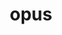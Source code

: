 ---
title: "opus"
layout: cache
categories: [package, develop]
meta: {"compilers": ["apple-clang@16.0.0", "gcc@13.2.0"], "num_specs": 9, "num_specs_by_stack": {"ml-darwin-aarch64-mps": 2, "ml-linux-aarch64-cpu": 4, "ml-linux-aarch64-cuda": 4, "ml-linux-x86_64-cpu": 3, "ml-linux-x86_64-cuda": 3, "root": 9}, "oss": ["sequoia", "ubuntu24.04"], "platforms": ["darwin", "linux"], "stacks": ["ml-darwin-aarch64-mps", "ml-linux-aarch64-cpu", "ml-linux-aarch64-cuda", "ml-linux-x86_64-cpu", "ml-linux-x86_64-cuda", "root"], "targets": ["aarch64", "x86_64_v3"], "versions": ["1.5.2"]}
spec_details: [{"compiler": "gcc@13.2.0", "hash": "5lxc2dktcbwiwdezzcsutw2i6xfq7aza", "os": "ubuntu24.04", "platform": "linux", "size": "-", "stacks": ["ml-linux-aarch64-cpu", "ml-linux-aarch64-cuda", "root"], "target": "aarch64", "variants": ["build_system=autotools"], "versions": ["1.5.2"]}, {"compiler": "gcc@13.2.0", "hash": "7q4uywmvgvaiojveisuu6gmiceoyimc2", "os": "ubuntu24.04", "platform": "linux", "size": "-", "stacks": ["ml-linux-x86_64-cpu", "ml-linux-x86_64-cuda", "root"], "target": "x86_64_v3", "variants": ["build_system=autotools"], "versions": ["1.5.2"]}, {"compiler": "gcc@13.2.0", "hash": "7zhfbsnefevbmmzs6bfrmfspbwxptulk", "os": "ubuntu24.04", "platform": "linux", "size": "-", "stacks": ["ml-linux-aarch64-cpu", "ml-linux-aarch64-cuda", "root"], "target": "aarch64", "variants": ["build_system=autotools"], "versions": ["1.5.2"]}, {"compiler": "gcc@13.2.0", "hash": "ejxfjsdk6lk57owkxtn3i6pj3i6h4gef", "os": "ubuntu24.04", "platform": "linux", "size": "-", "stacks": ["ml-linux-x86_64-cpu", "ml-linux-x86_64-cuda", "root"], "target": "x86_64_v3", "variants": ["build_system=autotools"], "versions": ["1.5.2"]}, {"compiler": "gcc@13.2.0", "hash": "fx6dneewlvmemspbc4rgkk56frhpomm5", "os": "ubuntu24.04", "platform": "linux", "size": "-", "stacks": ["ml-linux-aarch64-cpu", "ml-linux-aarch64-cuda", "root"], "target": "aarch64", "variants": ["build_system=autotools"], "versions": ["1.5.2"]}, {"compiler": "gcc@13.2.0", "hash": "kqx6iyrpjtpx3txnjrhh4vcn674nhxpq", "os": "ubuntu24.04", "platform": "linux", "size": "-", "stacks": ["ml-linux-x86_64-cpu", "ml-linux-x86_64-cuda", "root"], "target": "x86_64_v3", "variants": ["build_system=autotools"], "versions": ["1.5.2"]}, {"compiler": "apple-clang@16.0.0", "hash": "lrgmxzfzxysoq7o2mjubblgsfl6d27vf", "os": "sequoia", "platform": "darwin", "size": "-", "stacks": ["ml-darwin-aarch64-mps", "root"], "target": "aarch64", "variants": ["build_system=autotools"], "versions": ["1.5.2"]}, {"compiler": "gcc@13.2.0", "hash": "q6tkvh64qexbcd2bqzfnjiwcgx7j6zch", "os": "ubuntu24.04", "platform": "linux", "size": "-", "stacks": ["ml-linux-aarch64-cpu", "ml-linux-aarch64-cuda", "root"], "target": "aarch64", "variants": ["build_system=autotools"], "versions": ["1.5.2"]}, {"compiler": "apple-clang@16.0.0", "hash": "ywalhenjc4vlp6s5uhfboqnrs2lblb7j", "os": "sequoia", "platform": "darwin", "size": "-", "stacks": ["ml-darwin-aarch64-mps", "root"], "target": "aarch64", "variants": ["build_system=autotools"], "versions": ["1.5.2"]}]
---